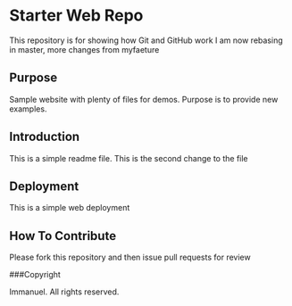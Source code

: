 # Starter Web Repo

This repository is for showing how Git and GitHub work
I am now rebasing in master, 
more changes from myfaeture

## Purpose

Sample website with plenty of files for demos.
Purpose is to provide new examples.

## Introduction
This is a simple readme file. 
This is the second change to the file

## Deployment
This is a simple web deployment

## How To Contribute
Please fork this repository and then issue pull requests for review

###Copyright

Immanuel. All rights reserved.
